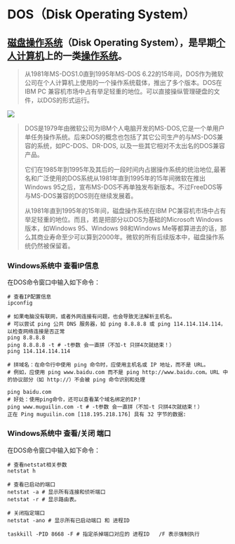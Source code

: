 # DOS（Disk Operating System）



## [磁盘操作系统](https://baike.baidu.com/item/磁盘操作系统/3793138?fromModule=lemma_inlink)（Disk Operating System），是早期[个人计算机](https://baike.baidu.com/item/个人计算机/3731770?fromModule=lemma_inlink)上的一类[操作系统](https://baike.baidu.com/item/操作系统/192?fromModule=lemma_inlink)。

> 从1981年MS-DOS1.0直到1995年MS-DOS 6.22的15年间，DOS作为微软公司在个人计算机上使用的一个操作系统载体，推出了多个版本。DOS在IBM PC 兼容机市场中占有举足轻重的地位。可以直接操纵管理硬盘的文件，以DOS的形式运行。

![](https://bkimg.cdn.bcebos.com/pic/a8014c086e061d9595b883b97bf40ad163d9cab1?x-bce-process=image/format,f_auto/watermark,image_d2F0ZXIvYmFpa2UyNzI,g_7,xp_5,yp_5,P_20/resize,m_lfit,limit_1,h_1080)

> DOS是1979年由微软公司为IBM个人电脑开发的MS-DOS,它是一个单用户单任务操作系统。后来DOS的概念也包括了其它公司生产的与MS-DOS兼容的系统，如PC-DOS、DR-DOS, 以及一些其它相对不太出名的DOS兼容产品。
>
> 它们在1985年到1995年及其后的一段时间内占据操作系统的统治地位,最著名和广泛使用的DOS系统从1981年直到1995年的15年间微软在推出Windows 95之后，宣布MS-DOS不再单独发布新版本。不过FreeDOS等与MS-DOS兼容的DOS则在继续发展着。
>
> 从1981年直到1995年的15年间，磁盘操作系统在IBM PC兼容机市场中占有举足轻重的地位。而且，若是把部分以DOS为基础的Microsoft Windows版本，如Windows 95、Windows 98和Windows Me等都算进去的话，那么其商业寿命至少可以算到2000年。微软的所有后续版本中，磁盘操作系统仍然被保留着。



### Windows系统中 查看IP信息

在DOS命令窗口中输入如下命令：

```shell
# 查看IP配置信息
ipconfig

# 如果电脑没有联网，或者外网连接有问题，也会导致无法解析主机名。
# 可以尝试 ping 公共 DNS 服务器，如 ping 8.8.8.8 或 ping 114.114.114.114，以检查网络连接是否正常‌
ping 8.8.8.8
ping 8.8.8.8 -t # -t参数 会一直拼（不加-t 只拼4次就结束！）
ping 114.114.114.114

# 拼域名：在命令行中使用 ping 命令时，应使用主机名或 IP 地址，而不是 URL。
# 例如，应使用 ping www.baidu.com 而不是 ping http://www.baidu.com。URL 中的协议部分（如 http://）不会被 ping 命令识别和处理‌

ping baidu.com
# 好处：使用ping命令，还可以查看某个域名绑定的IP！
ping www.muguilin.com -t # -t参数 会一直拼（不加-t 只拼4次就结束！）
正在 Ping muguilin.com [118.195.218.176] 具有 32 字节的数据:

```



### Windows系统中 查看/关闭 端口

在DOS命令窗口中输入如下命令：

```shell
# 查看netstat相关参数
netstat h

# 查看已启动的端口
netstat -a # 显示所有连接和侦听端口
netstat -r # 显示路由表。

# 关闭指定端口
netstat -ano # 显示所有已启动端口 和 进程ID

taskkill -PID 8668 -F # 指定杀掉端口对应的 进程ID   /F 表示强制执行

```

